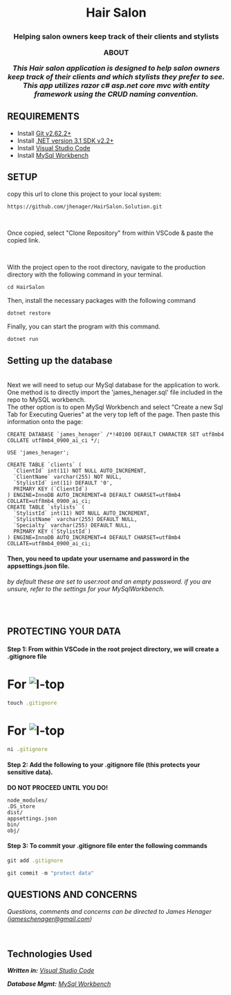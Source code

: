 **<h1 align = "center"> Hair Salon**

**<h3 align="center">Helping salon owners keep track of their clients and stylists**

**ABOUT**

</p>

_This Hair salon application is designed to help salon owners keep track of their clients and which stylists they prefer to see.  This app utilizes razor c# asp.net core mvc with entity framework using the CRUD naming convention._


## **REQUIREMENTS**

* Install [Git v2.62.2+](https://git-scm.com/downloads/)
* Install [.NET version 3.1 SDK v2.2+](https://dotnet.microsoft.com/download/dotnet-core/2.2)
* Install [Visual Studio Code](https://code.visualstudio.com/)
* Install [MySql Workbench](https://www.mysql.com/products/workbench/)

## **SETUP**


copy this url to clone this project to your local system:
```html
https://github.com/jhenager/HairSalon.Solution.git
```

<br>

Once copied, select "Clone Repository" from within VSCode & paste the copied link.

<br>

With the project open to the root directory, navigate to the production directory with the following command in your terminal.
```js 
cd HairSalon
```

Then, install the necessary packages with the following command
```js 
dotnet restore 
```

Finally, you can start the program with this command.
```js 
dotnet run 
```
## **Setting up the database**
<br>
Next we will need to setup our MySql database for the application to work.
<br>
One method is to directly import the 'james_henager.sql' file included in the repo to MySQL workbench.
<br>
The other option is to open MySql Workbench and select "Create a new Sql Tab for Executing Queries" at the very top left of the page. Then paste this information onto the page:
<br>

```
CREATE DATABASE `james_henager` /*!40100 DEFAULT CHARACTER SET utf8mb4 COLLATE utf8mb4_0900_ai_ci */;

USE 'james_henager';

CREATE TABLE `clients` (
  `ClientId` int(11) NOT NULL AUTO_INCREMENT,
  `ClientName` varchar(255) NOT NULL,
  `StylistId` int(11) DEFAULT '0',
  PRIMARY KEY (`ClientId`)
) ENGINE=InnoDB AUTO_INCREMENT=8 DEFAULT CHARSET=utf8mb4 COLLATE=utf8mb4_0900_ai_ci;
CREATE TABLE `stylists` (
  `StylistId` int(11) NOT NULL AUTO_INCREMENT,
  `StylistName` varchar(255) DEFAULT NULL,
  `Specialty` varchar(255) DEFAULT NULL,
  PRIMARY KEY (`StylistId`)
) ENGINE=InnoDB AUTO_INCREMENT=4 DEFAULT CHARSET=utf8mb4 COLLATE=utf8mb4_0900_ai_ci;
```
#### **Then, you need to update your username and password in the appsettings.json file.**

_by default these are set to user:root and an empty password. if you are unsure, refer to the settings for your MySqlWorkbench._


<br>

<br>

## **PROTECTING YOUR DATA**

#### **Step 1: From within VSCode in the root project directory, we will create a .gitignore file**

# For ![l-top](https://github.com/ryanoasis/nerd-fonts/wiki/screenshots/v1.0.x/mac-pass-sm.png)
```js 
touch .gitignore 
```

# For ![l-top](https://github.com/ryanoasis/nerd-fonts/wiki/screenshots/v1.0.x/windows-pass-sm.png)

```js 
ni .gitignore 
```

#### Step 2: Add the following to your .gitignore file (this protects your sensitive data). 
**DO NOT PROCEED UNTIL YOU DO!**


```
node_modules/
.DS_store
dist/
appsettings.json
bin/
obj/
```

#### Step 3: **To commit your .gitignore file enter the following commands**

```js
git add .gitignore
```
```js
git commit -m "protect data"
```


## **QUESTIONS AND CONCERNS**

_Questions, comments and concerns can be directed to James Henager (jameschenager@gmail.com)_

<br>

## **Technologies Used**

_**Written in:** [Visual Studio Code](https://code.visualstudio.com/)_

_**Database Mgmt:** [MySql Workbench](https://www.mysql.com/products/workbench/)_

<br>
